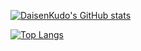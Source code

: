 [![DaisenKudo's GitHub stats](https://github-readme-stats.vercel.app/api?username=Squ4t4r014&count_private=true)](https://github.com/anuraghazra/github-readme-stats)

[![Top Langs](https://github-readme-stats.vercel.app/api/top-langs/?username=Squ4t4r014&layout=compact)](https://github.com/anuraghazra/github-readme-stats)
